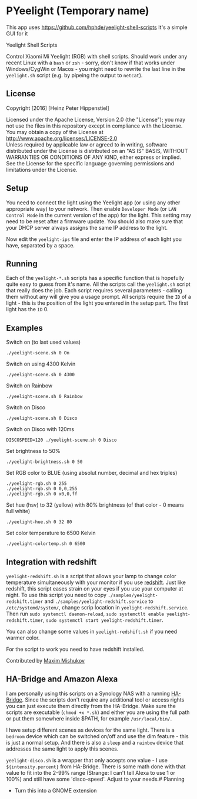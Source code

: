 # PYeelight (Temporary name)

This app uses https://github.com/hphde/yeelight-shell-scripts
It's a simple GUI for it


Yeelight Shell Scripts

Control Xiaomi Mi Yeelight (RGB) with shell scripts. Should work under any recent Linux with a `bash` or `zsh` - sorry, don't know if that works under Windows/CygWin or Macos - you might need to rewrite the last line in the `yeelight.sh` script (e.g. by pipeing the output to `netcat`).

## License

Copyright [2016] [Heinz Peter Hippenstiel]

Licensed under the Apache License, Version 2.0 (the "License"); you may not use the files in this repository except in compliance with the License. You may obtain a copy of the License at <http://www.apache.org/licenses/LICENSE-2.0>  
Unless required by applicable law or agreed to in writing, software distributed under the License is distributed on an "AS IS" BASIS, WITHOUT WARRANTIES OR CONDITIONS OF ANY KIND, either express or implied. See the License for the specific language governing permissions and limitations under the License.

## Setup

You need to connect the light using the Yeelight app (or using any other appropriate way) to your network. Then enable `Developer Mode` (or `LAN Control Mode` in the current version of the app) for the light. This setting may need to be reset after a firmware update. You should also make sure that your DHCP server always assigns the same IP address to the light.

Now edit the `yeelight-ips` file and enter the IP address of each light you have, separated by a space.

## Running

Each of the `yeelight-*.sh` scripts has a specific function that is hopefully quite easy to guess from it's name. All the scripts call the `yeelight.sh` script that really does the job. Each script requires several parameters - calling them without any will give you a usage prompt. All scripts require the `ID` of a light - this is the position of the light you entered in the setup part. The first light has the `ID` 0.

## Examples

Switch on (to last used values)
```ShellSession
./yeelight-scene.sh 0 On
```

Switch on using 4300 Kelvin
```ShellSession
./yeelight-scene.sh 0 4300
```

Switch on Rainbow
```ShellSession
./yeelight-scene.sh 0 Rainbow
```

Switch on Disco
```ShellSession
./yeelight-scene.sh 0 Disco
```

Switch on Disco with 120ms
```ShellSession
DISCOSPEED=120 ./yeelight-scene.sh 0 Disco
```

Set brightness to 50%
```ShellSession
./yeelight-brightness.sh 0 50
```

Set RGB color to BLUE (using absolut number, decimal and hex triples)
```ShellSession
./yeelight-rgb.sh 0 255
./yeelight-rgb.sh 0 0,0,255
./yeelight-rgb.sh 0 x0,0,ff
```

Set hue (hsv) to 32 (yellow) with 80% brightness (of that color - 0 means full white)
```ShellSession
./yeelight-hue.sh 0 32 80
```

Set color temperature to 6500 Kelvin
```ShellSession
./yeelight-colortemp.sh 0 6500
```

## Integration with redshift

`yeelight-redshift.sh` is a script that allows your lamp to change color temperature simultaneously with your monitor if you use [redshift](http://jonls.dk/redshift/). Just like redshift, this script eases strain on your eyes if you use your computer at night. To use this script you need to copy `./samples/yeelight-redshift.timer` and `./samples/yeelight-redshift.service` to `/etc/systemd/system/`, change scrip location in `yeelight-redshift.service`. Then run `sudo systemctl daemon-reload`, `sudo systemctlt enable yeelight-redshift.timer`, `sudo systemctl start yeelight-redshift.timer`.

You can also change some values in `yeelight-redshift.sh` if you need warmer color. 

For the script to work you need to have redshift installed.

Contributed by [Maxim Mishukov](https://github.com/maksmeshkov)

## HA-Bridge and Amazon Alexa

I am personally using this scripts on a Synology NAS with a running [HA-Bridge](https://github.com/bwssytems/ha-bridge/).
Since the scripts don't require any additional tool or access rights you can just execute them directly from the HA-Bridge.
Make sure the scripts are executable (`chmod +x *.sh`) and either you are using the full path or put them somewhere inside $PATH, for example `/usr/local/bin/`.

I have setup different scenes as devices for the same light. There is a `bedroom` device which can be switched on/off and use the dim feature - this is just a normal setup. And there is also a `sleep` and a `rainbow` device that addresses the same light to apply this scenes.

`yeelight-disco.sh` is a wrapper that only accepts one value - I use `${intensity.percent}` from HA-Bridge. There is some math done with that value to fit into the 2-99% range (Strange: I can't tell Alexa to use 1 or 100%) and still have some 'disco-speed'. Adjust to your needs.# Planning

 - Turn this into a GNOME extension

<!--stackedit_data:
eyJoaXN0b3J5IjpbMTEwNDUzNjg4Myw5MzM5NTc0NTNdfQ==
-->